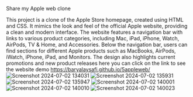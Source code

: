 Share my Apple web clone

This project is a clone of the Apple Store homepage, created using HTML and CSS. It mimics the look and feel of the official Apple website, providing a clean and modern interface. The website features a navigation bar with links to various product categories, including Mac, iPad, iPhone, Watch, AirPods, TV & Home, and Accessories. Below the navigation bar, users can find sections for different Apple products such as MacBooks, AirPods, iWatch, iPhone, iPad, and Monitors. The design also highlights current promotions and new product releases here you can click on the link to see the website demo https://baryalaysafi.github.io/5appleweb/
![Screenshot 2024-07-02 134031](https://github.com/baryalaysafi/5appleweb/assets/98233316/8116b5d9-c02e-4442-94da-6a5fe2094c30)
![Screenshot 2024-07-02 135931](https://github.com/baryalaysafi/5appleweb/assets/98233316/2b2609fe-66e7-4e9e-a785-50da2da7c3da)
![Screenshot 2024-07-02 135947](https://github.com/baryalaysafi/5appleweb/assets/98233316/b813c4f0-7f0c-42c8-85b2-8c9382aabfdf)
![Screenshot 2024-07-02 140001](https://github.com/baryalaysafi/5appleweb/assets/98233316/17d4ea1e-6195-418b-b1f4-ecb5d734bfbd)
![Screenshot 2024-07-02 140010](https://github.com/baryalaysafi/5appleweb/assets/98233316/96cf5ef4-9f6b-4e2e-8666-a0c0387eb3e9)
![Screenshot 2024-07-02 140023](https://github.com/baryalaysafi/5appleweb/assets/98233316/2bedb7c1-32e9-4179-9b38-5b7dc475904f)

